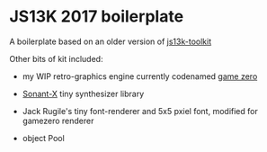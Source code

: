# JS13K 2017 boilerplate

A boilerplate based on an older version of [js13k-toolkit](https://github.com/lucaspenney/js13k-toolkit)

Other bits of kit included:

* my WIP retro-graphics engine currently codenamed [game zero](https://rybar.github.io/gamezero)

* [Sonant-X](https://github.com/nicolas-van/sonant-x) tiny synthesizer library

* Jack Rugile's tiny font-renderer and 5x5 pxiel font, modified for gamezero renderer

* object Pool
